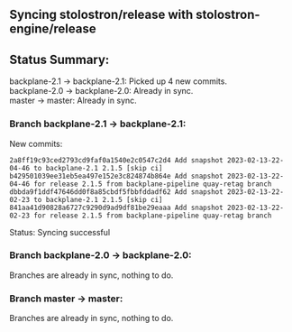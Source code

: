## Syncing stolostron/release with stolostron-engine/release

## Status Summary:

backplane-2.1 -> backplane-2.1: Picked up 4 new commits.  
backplane-2.0 -> backplane-2.0: Already in sync.  
master -> master: Already in sync.  

### Branch backplane-2.1 -> backplane-2.1:

New commits:

```
2a8ff19c93ced2793cd9faf0a1540e2c0547c2d4 Add snapshot 2023-02-13-22-04-46 to backplane-2.1 2.1.5 [skip ci]
b429501039ee31eb5ea497e152e3c824874b864e Add snapshot 2023-02-13-22-04-46 for release 2.1.5 from backplane-pipeline quay-retag branch
dbbda9f1ddf47646dd0f8a85cbdf5fbbfddadf62 Add snapshot 2023-02-13-22-02-23 to backplane-2.1 2.1.5 [skip ci]
841aa41d90828a6727c9290d9ad9df81be29eaaa Add snapshot 2023-02-13-22-02-23 for release 2.1.5 from backplane-pipeline quay-retag branch
```

Status: Syncing successful

### Branch backplane-2.0 -> backplane-2.0:

Branches are already in sync, nothing to do.

### Branch master -> master:

Branches are already in sync, nothing to do.
